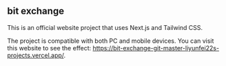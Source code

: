 ## bit exchange
This is an official website project that uses Next.js and Tailwind CSS. 

The project is compatible with both PC and mobile devices. 
You can visit this website to see the effect: https://bit-exchange-git-master-liyunfei22s-projects.vercel.app/.



